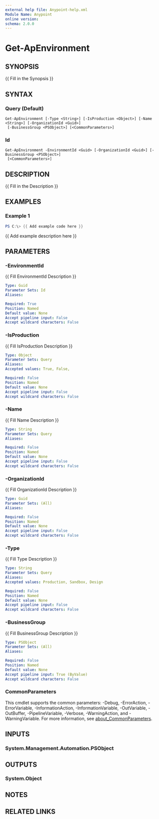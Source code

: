 ```yaml
---
external help file: Anypoint-help.xml
Module Name: Anypoint
online version:
schema: 2.0.0
---
```


# Get-ApEnvironment

## SYNOPSIS
{{ Fill in the Synopsis }}

## SYNTAX

### Query (Default)
```
Get-ApEnvironment [-Type <String>] [-IsProduction <Object>] [-Name <String>] [-OrganizationId <Guid>]
 [-BusinessGroup <PSObject>] [<CommonParameters>]
```

### Id
```
Get-ApEnvironment -EnvironmentId <Guid> [-OrganizationId <Guid>] [-BusinessGroup <PSObject>]
 [<CommonParameters>]
```

## DESCRIPTION
{{ Fill in the Description }}

## EXAMPLES

### Example 1
```powershell
PS C:\> {{ Add example code here }}
```

{{ Add example description here }}

## PARAMETERS

### -EnvironmentId
{{ Fill EnvironmentId Description }}

```yaml
Type: Guid
Parameter Sets: Id
Aliases:

Required: True
Position: Named
Default value: None
Accept pipeline input: False
Accept wildcard characters: False
```

### -IsProduction
{{ Fill IsProduction Description }}

```yaml
Type: Object
Parameter Sets: Query
Aliases:
Accepted values: True, False, 

Required: False
Position: Named
Default value: None
Accept pipeline input: False
Accept wildcard characters: False
```

### -Name
{{ Fill Name Description }}

```yaml
Type: String
Parameter Sets: Query
Aliases:

Required: False
Position: Named
Default value: None
Accept pipeline input: False
Accept wildcard characters: False
```

### -OrganizationId
{{ Fill OrganizationId Description }}

```yaml
Type: Guid
Parameter Sets: (All)
Aliases:

Required: False
Position: Named
Default value: None
Accept pipeline input: False
Accept wildcard characters: False
```

### -Type
{{ Fill Type Description }}

```yaml
Type: String
Parameter Sets: Query
Aliases:
Accepted values: Production, Sandbox, Design

Required: False
Position: Named
Default value: None
Accept pipeline input: False
Accept wildcard characters: False
```

### -BusinessGroup
{{ Fill BusinessGroup Description }}

```yaml
Type: PSObject
Parameter Sets: (All)
Aliases:

Required: False
Position: Named
Default value: None
Accept pipeline input: True (ByValue)
Accept wildcard characters: False
```

### CommonParameters
This cmdlet supports the common parameters: -Debug, -ErrorAction, -ErrorVariable, -InformationAction, -InformationVariable, -OutVariable, -OutBuffer, -PipelineVariable, -Verbose, -WarningAction, and -WarningVariable. For more information, see [about_CommonParameters](http://go.microsoft.com/fwlink/?LinkID=113216).

## INPUTS

### System.Management.Automation.PSObject

## OUTPUTS

### System.Object
## NOTES

## RELATED LINKS
